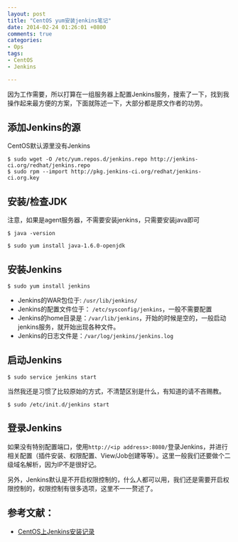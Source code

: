 ```yaml
---
layout: post
title: "CentOS yum安装jenkins笔记"
date: 2014-02-24 01:26:01 +0800
comments: true
categories:
- Ops
tags:
- CentOS
- Jenkins

---
```


因为工作需要，所以打算在一组服务器上配置Jenkins服务，搜索了一下，找到我操作起来最方便的方案，下面就陈述一下，大部分都是原文作者的功劳。

## 添加Jenkins的源

CentOS默认源里没有Jenkins

```
$ sudo wget -O /etc/yum.repos.d/jenkins.repo http://jenkins-ci.org/redhat/jenkins.repo
$ sudo rpm --import http://pkg.jenkins-ci.org/redhat/jenkins-ci.org.key
```
<!-- more -->

## 安装/检查JDK

注意，如果是agent服务器，不需要安装jenkins，只需要安装java即可

```
$ java -version
```
```
$ sudo yum install java-1.6.0-openjdk
```

## 安装Jenkins

```
$ sudo yum install jenkins
```

* Jenkins的WAR包位于: `/usr/lib/jenkins/`
* Jenkins的配置文件位于： `/etc/sysconfig/jenkins`，一般不需要配置
* Jenkins的home目录是：`/var/lib/jenkins`，开始的时候是空的，一般启动jenkins服务，就开始出现各种文件。
* Jenkins的日志文件是：`/var/log/jenkins/jenkins.log`

## 启动Jenkins

```
$ sudo service jenkins start
```

当然我还是习惯了比较原始的方式，不清楚区别是什么，有知道的请不吝赐教。

```
$ sudo /etc/init.d/jenkins start
```

## 登录Jenkins

如果没有特别配置端口，使用`http://<ip address>:8080/`登录Jenkins，并进行相关配置（插件安装、权限配置、View/Job创建等等）。这里一般我们还要做个二级域名解析，因为IP不是很好记。

另外，Jenkins默认是不开启权限控制的，什么人都可以用，我们还是需要开启权限控制的，权限控制有很多选项，这里不一一赘述了。

## 参考文献：

* [CentOS上Jenkins安装记录](http://www.cnblogs.com/zhangqingsh/archive/2013/03/19/2968998.html)
